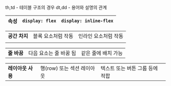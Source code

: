 
th,td - 테이블 구조의 경우
dt,dd - 용어와 설명의 관계

|**속성**|`display: flex`|`display: inline-flex`|
|---|---|---|

|           |            |             |
| --------- | ---------- | ----------- |
| **공간 차지** | 블록 요소처럼 작동 | 인라인 요소처럼 작동 |
|           |            |             |

|   |   |   |
|---|---|---|
|**줄 바꿈**|다음 요소는 줄 바꿈 됨|같은 줄에 배치 가능|

|   |   |   |
|---|---|---|
|**레이아웃 사용**|행(row) 또는 섹션 레이아웃|텍스트 또는 버튼 그룹 등에 적합|